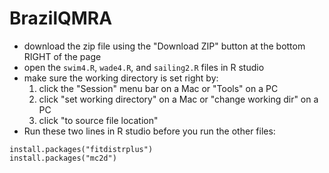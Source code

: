 # BrazilQMRA

* download the zip file using the "Download ZIP" button at the bottom RIGHT of the page
* open the `swim4.R`, `wade4.R`, and `sailing2.R` files in R studio
* make sure the working directory is set right by:
  1. click the "Session" menu bar on a Mac or "Tools" on a PC
  2. click "set working directory" on a Mac or "change working dir" on a PC
  3. click "to source file location"
* Run these two lines in R studio before you run the other files:

```{r}
install.packages("fitdistrplus")
install.packages("mc2d")
```


